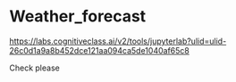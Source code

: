 # Weather_forecast
https://labs.cognitiveclass.ai/v2/tools/jupyterlab?ulid=ulid-26c0d1a9a8b452dce121aa094ca5de1040af65c8

Check please
